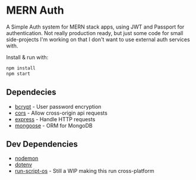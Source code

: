 # MERN Auth
A Simple Auth system for MERN stack apps, using JWT and Passport for authentication. Not really production ready, but just some code for small side-projects I'm working on that I don't want to use external auth services with.

Install & run with:

```bash
npm install
npm start
```

## Dependecies
* [bcrypt](https://github.com/kelektiv/node.bcrypt.js#readme) - User password encryption
* [cors](https://github.com/expressjs/cors) - Allow cross-origin api requests
* [express](https://github.com/expressjs/express) - Handle HTTP requests
* [mongoose](https://github.com/Automattic/mongoose) - ORM for MongoDB

## Dev Dependencies
* [nodemon]()
* [dotenv]()
* [run-script-os]() - Still a WIP making this run cross-platform